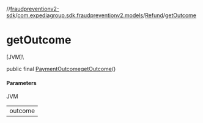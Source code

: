 //[fraudpreventionv2-sdk](../../../index.md)/[com.expediagroup.sdk.fraudpreventionv2.models](../index.md)/[Refund](index.md)/[getOutcome](get-outcome.md)

# getOutcome

[JVM]\

public final [PaymentOutcome](../-payment-outcome/index.md)[getOutcome](get-outcome.md)()

#### Parameters

JVM

| |
|---|
| outcome |

